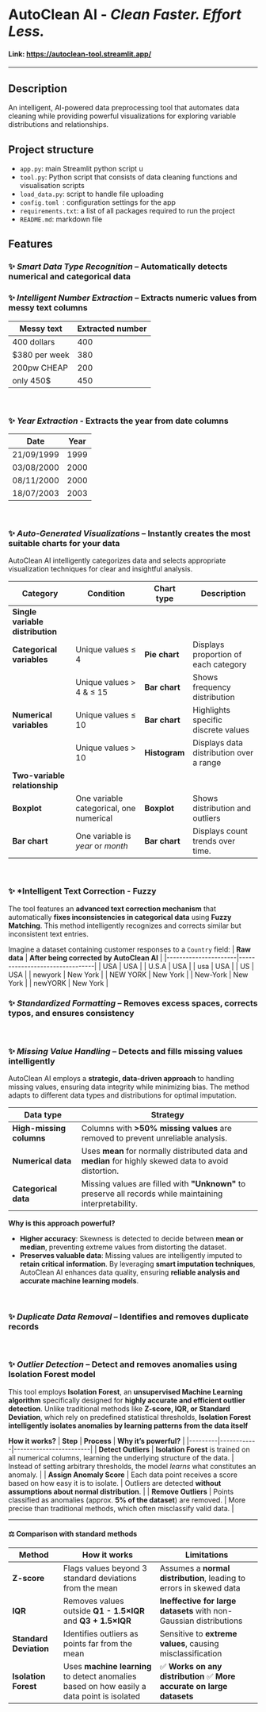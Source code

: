 # **AutoClean AI** - ***Clean Faster. Effort Less.***

#### Link: https://autoclean-tool.streamlit.app/
---

## **Description**
An intelligent, AI-powered data preprocessing tool that automates data cleaning while providing powerful visualizations for exploring variable distributions and relationships.
<br>

## **Project structure**
- `app.py`: main Streamlit python script u
- `tool.py`: Python script that consists of data cleaning functions and visualisation scripts
- `load_data.py`: script to handle file uploading
- `config.toml `: configuration settings for the app 
- `requirements.txt`: a list of all packages required to run the project
- `README.md`: markdown file

## **Features** 
### ✨ *Smart Data Type Recognition* – Automatically detects numerical and categorical data

### ✨ *Intelligent Number Extraction* – Extracts numeric values from messy text columns
  
| Messy text    | Extracted number |  
|--------------|-----------------|  
| 400 dollars  | 400             |  
| $380 per week | 380            |  
| 200pw CHEAP  | 200             |  
| only 450$    | 450             | 
<br>

### ✨ *Year Extraction* - Extracts the year from date columns

| Date        | Year |  
|------------|------|  
| 21/09/1999 | 1999 |  
| 03/08/2000 | 2000 |  
| 08/11/2000 | 2000 |  
| 18/07/2003 | 2003 |  
<br>

### ✨ *Auto-Generated Visualizations* – Instantly creates the most suitable charts for your data

AutoClean AI intelligently categorizes data and selects appropriate visualization techniques for clear and insightful analysis.

| **Category**                | **Condition**                                        | **Chart type**     | **Description** |
|-----------------------------|------------------------------------------------------|--------------------|----------------|
| **Single variable distribution** | | | |
|  **Categorical variables**  | Unique values ≤ 4                                 | **Pie chart**      | Displays proportion of each category |
|                              | Unique values > 4 & ≤ 15                          | **Bar chart**      | Shows frequency distribution |
|  **Numerical variables**    | Unique values ≤ 10                                | **Bar chart**      | Highlights specific discrete values |
|                              | Unique values > 10                                | **Histogram**      | Displays data distribution over a range |
| **Two-variable relationship** | | | |
|  **Boxplot**                | One variable categorical, one numerical           | **Boxplot**        | Shows distribution and outliers |
|  **Bar chart** | One variable is *year* or *month*          | **Bar chart**      | Displays count trends over time. |
<br>

### ✨ *Intelligent Text Correction - Fuzzy 
The tool features an **advanced text correction mechanism** that automatically **fixes inconsistencies in categorical data** using **Fuzzy Matching**. This method intelligently recognizes and corrects similar but inconsistent text entries.

Imagine a dataset containing customer responses to a `Country` field:
| **Raw data** | **After being corrected by AutoClean AI** |
|----------------------|--------------------------------|
| USA | USA |
| U.S.A | USA |
| usa | USA |
| US | USA |
| newyork | New York |
| NEW YORK | New York |
| New-York | New York |
| newYORK | New York |
<br>

### ✨ *Standardized Formatting* – Removes excess spaces, corrects typos, and ensures consistency
<br>

### ✨ *Missing Value Handling* – Detects and fills missing values intelligently

AutoClean AI employs a **strategic, data-driven approach** to handling missing values, ensuring data integrity while minimizing bias. The method adapts to different data types and distributions for optimal imputation.

| **Data type**       | **Strategy** |
|---------------------|----------------------------------------------------|
| **High-missing columns** | Columns with **>50% missing values** are removed to prevent unreliable analysis. |
| **Numerical data** | Uses **mean** for normally distributed data and **median** for highly skewed data to avoid distortion. |
| **Categorical data** | Missing values are filled with **"Unknown"** to preserve all records while maintaining interpretability. |

**Why is this approach powerful?**
- **Higher accuracy**: Skewness is detected to decide between **mean or median**, preventing extreme values from distorting the dataset.
- **Preserves valuable data**: Missing values are intelligently imputed to **retain critical information**.
By leveraging **smart imputation techniques**, AutoClean AI enhances data quality, ensuring **reliable analysis and accurate machine learning models**.
<br>

### ✨ *Duplicate Data Removal* – Identifies and removes duplicate records
<br>

### ✨ *Outlier Detection* – Detect and removes anomalies using Isolation Forest model
This tool employs **Isolation Forest**, an **unsupervised Machine Learning algorithm** specifically designed for **highly accurate and efficient outlier detection**. Unlike traditional methods like **Z-score, IQR, or Standard Deviation**, which rely on predefined statistical thresholds, **Isolation Forest intelligently isolates anomalies by learning patterns from the data itself**

**How it works?**
| **Step** | **Process** | **Why it’s powerful?** |
|---------|------------|------------------------|
| **Detect Outliers** | **Isolation Forest** is trained on all numerical columns, learning the underlying structure of the data. | Instead of setting arbitrary thresholds, the model *learns* what constitutes an anomaly. |
| **Assign Anomaly Score** | Each data point receives a score based on how easy it is to isolate. | Outliers are detected **without assumptions about normal distribution**. |
| **Remove Outliers** | Points classified as anomalies (approx. **5% of the dataset**) are removed. | More precise than traditional methods, which often misclassify valid data. |

---

#### ⚖ **Comparison with standard methods**
| **Method** | **How it works** | **Limitations** |
|------------|-----------------|-----------------|
| **Z-score** | Flags values beyond 3 standard deviations from the mean | Assumes a **normal distribution**, leading to errors in skewed data |
| **IQR** | Removes values outside **Q1 - 1.5×IQR** and **Q3 + 1.5×IQR** | **Ineffective for large datasets** with non-Gaussian distributions |
| **Standard Deviation** | Identifies outliers as points far from the mean | Sensitive to **extreme values**, causing misclassification |
| **Isolation Forest** | Uses **machine learning** to detect anomalies based on how easily a data point is isolated | ✅ **Works on any distribution** ✅ **More accurate on large datasets** |

